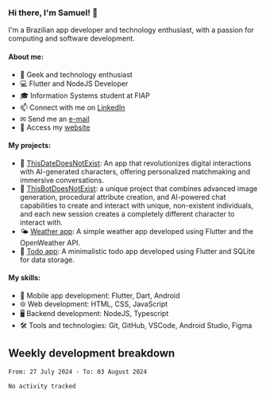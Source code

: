 ### Hi there, I'm Samuel! 👋

I'm a Brazilian app developer and technology enthusiast, with a passion for computing and software development.

#### About me:

- 🌟 Geek and technology enthusiast
- 💻 Flutter and NodeJS Developer
- 🎓 Information Systems student at FIAP
- 📫 Connect with me on [LinkedIn](https://www.linkedin.com/in/samuel-s-marques/)
- ✉ Send me an [e-mail](mailto:contato@samuelmarques.dev)
- 🔗 Access my [website](https://samuelmarques.dev/)

#### My projects:

- 🧑 [ThisDateDoesNotExist](https://github.com/samuel-s-marques/thisdatedoesnotexist): An app that revolutionizes digital interactions with AI-generated characters, offering personalized matchmaking and immersive conversations.
- 🤖 [ThisBotDoesNotExist](https://github.com/samuel-s-marques/thisbotdoesnotexist): a unique project that combines advanced image generation, procedural attribute creation, and AI-powered chat capabilities to create and interact with unique, non-existent individuals, and each new session creates a completely different character to interact with.
- 🌤️ [Weather app](https://github.com/samuel-s-marques/weather-app): A simple weather app developed using Flutter and the OpenWeather API.
- 📝 [Todo app](https://github.com/samuel-s-marques/todo-app): A minimalistic todo app developed using Flutter and SQLite for data storage.

#### My skills:

- 📱 Mobile app development: Flutter, Dart, Android
- 🌐 Web development: HTML, CSS, JavaScript
- 🖥️ Backend development: NodeJS, Typescript
- 🛠️ Tools and technologies: Git, GitHub, VSCode, Android Studio, Figma

## Weekly development breakdown
<!--START_SECTION:waka-->

```txt
From: 27 July 2024 - To: 03 August 2024

No activity tracked
```

<!--END_SECTION:waka-->
